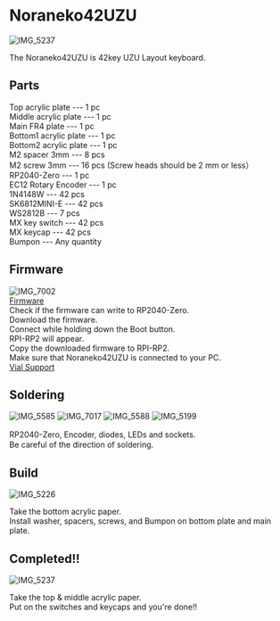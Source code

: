 # Noraneko42UZU  
![IMG_5237](https://github.com/user-attachments/assets/844ce284-39c5-4f6e-93d3-a82ac4afc536)

The Noraneko42UZU is 42key UZU Layout keyboard.  

## Parts  

Top acrylic plate --- 1 pc  
Middle acrylic plate --- 1 pc   
Main FR4 plate --- 1 pc  
Bottom1 acrylic plate --- 1 pc    
Bottom2 acrylic plate --- 1 pc  
M2 spacer 3mm --- 8 pcs  
M2 screw 3mm --- 16 pcs  (Screw heads should be 2 mm or less）  
RP2040-Zero --- 1 pc   
EC12 Rotary Encoder --- 1 pc   
1N4148W --- 42 pcs   
SK6812MINI-E --- 42 pcs  
WS2812B --- 7 pcs  
MX key switch --- 42 pcs   
MX keycap  --- 42 pcs  
Bumpon --- Any quantity 

## Firmware
![IMG_7002](https://user-images.githubusercontent.com/5214078/201300486-a19fce27-7261-4fac-a14e-f837b712de54.jpeg)    
[Firmware](https://github.com/darakuneko/Noraneko/raw/main/noraneko42uzu/v1.0/firmware/noraneko42uzu_vial.uf2)    
Check if the firmware can write to RP2040-Zero.  
Download the firmware.   
Connect while holding down the Boot button.  
RPI-RP2 will appear.  
Copy the downloaded firmware to RPI-RP2.  
Make sure that Noraneko42UZU is connected to your PC.   
[Vial Support](https://get.vial.today/)  

## Soldering
![IMG_5585](https://user-images.githubusercontent.com/5214078/196370976-1ae8f0df-43c9-4802-8a62-8c840f756a45.png)
![IMG_7017](https://user-images.githubusercontent.com/5214078/201293813-f836e7c0-ed6d-4031-ab17-09eea528efa6.jpg)
![IMG_5588](https://user-images.githubusercontent.com/5214078/196371378-a40fc202-53ea-49b4-a9e6-ca88323a2bc1.png)
![IMG_5199](https://github.com/user-attachments/assets/2b4c0a1f-b1cd-4eeb-acc5-386894053864)

RP2040-Zero, Encoder, diodes, LEDs and sockets.　  
Be careful of the direction of soldering.  

## Build
![IMG_5226](https://github.com/user-attachments/assets/680c2798-0195-49b1-9312-da87c634edfe)

Take the bottom acrylic paper.    
Install washer, spacers, screws, and Bumpon on bottom plate and main plate.    

## Completed!!
![IMG_5237](https://github.com/user-attachments/assets/844ce284-39c5-4f6e-93d3-a82ac4afc536)

Take the top & middle acrylic paper.  
Put on the switches and keycaps and you're done!!
